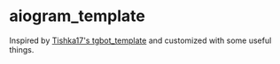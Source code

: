 # aiogram_template
Inspired by [Tishka17's tgbot_template](https://github.com/Tishka17/tgbot_template) and customized with some useful things.
